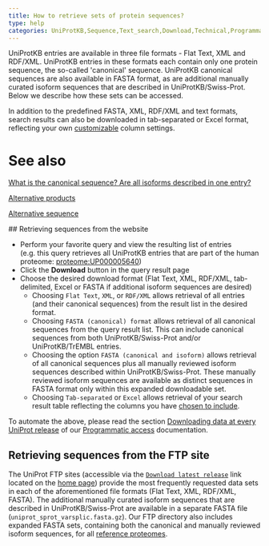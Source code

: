 ```yaml
---
title: How to retrieve sets of protein sequences?
type: help
categories: UniProtKB,Sequence,Text_search,Download,Technical,Programmatic_access,faq
---
```


UniProtKB entries are available in three file formats - Flat Text, XML and RDF/XML. UniProtKB entries in these formats each contain only one protein sequence, the so-called 'canonical' sequence. UniProtKB canonical sequences are also available in FASTA format, as are additional manually curated isoform sequences that are described in UniProtKB/Swiss-Prot. Below we describe how these sets can be accessed.

In addition to the predefined FASTA, XML, RDF/XML and text formats, search results can also be downloaded in tab-separated or Excel format, reflecting your own [customizable](https://www.uniprot.org/help/customize) column settings.

# See also

[What is the canonical sequence? Are all isoforms described in one entry?](https://www.uniprot.org/help/canonical_and_isoforms)

[Alternative products](https://www.uniprot.org/help/alternative_products)

[Alternative sequence](https://www.uniprot.org/help/var_seq)

## Retrieving sequences from the website

- Perform your favorite query and view the resulting list of entries (e.g. this query retrieves all UniProtKB entries that are part of the human proteome: [proteome:UP000005640](https://www.uniprot.org/uniprotkb?query=proteome:UP000005640))
- Click the **Download** button in the query result page
- Choose the desired download format (Flat Text, XML, RDF/XML, tab-delimited, Excel or FASTA if additional isoform sequences are desired)
  - Choosing `Flat Text`, `XML`, or `RDF/XML` allows retrieval of all entries (and their canonical sequences) from the result list in the desired format.
  - Choosing `FASTA (canonical) format` allows retrieval of all canonical sequences from the query result list. This can include canonical sequences from both UniProtKB/Swiss-Prot and/or UniProtKB/TrEMBL entries.
  - Choosing the option `FASTA (canonical and isoform)` allows retrieval of all canonical sequences plus all manually reviewed isoform sequences described within UniProtKB/Swiss-Prot. These manually reviewed isoform sequences are available as distinct sequences in FASTA format only within this expanded downloadable set.
  - Choosing `Tab-separated` or `Excel` allows retrieval of your search result table reflecting the columns you have [chosen to include](https://www.uniprot.org/help/customize).

To automate the above, please read the section [Downloading data at every UniProt release](https://www.uniprot.org/help/api_downloading) of our [Programmatic access](https://www.uniprot.org/help/api) documentation.

## Retrieving sequences from the FTP site

The UniProt FTP sites (accessible via the [`Download latest release`](https://www.uniprot.org/downloads) link located on the [home page](https://www.uniprot.org/)) provide the most frequently requested data sets in each of the aforementioned file formats (Flat Text, XML, RDF/XML, FASTA). The additional manually curated isoform sequences that are described in UniProtKB/Swiss-Prot are available in a separate FASTA file (`uniprot_sprot_varsplic.fasta.gz`). Our FTP directory also includes expanded FASTA sets, containing both the canonical and manually reviewed isoform sequences, for all [reference proteomes](https://ftp.ebi.ac.uk/pub/databases/uniprot/current_release/knowledgebase/reference_proteomes).

